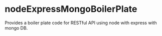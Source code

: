 # nodeExpressMongoBoilerPlate
Provides a boiler plate code for RESTful API using node with express with mongo DB.
